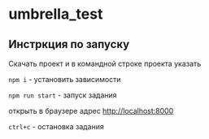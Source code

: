 # umbrella_test
## Инстркция по запуску
Скачать проект и в командной строке проекта указать

`npm i` - установить зависимости

`npm run start` - запуск задания

открыть в браузере адрес [http://localhost:8000](http://localhost:8000/)

`ctrl+c` - остановка задания